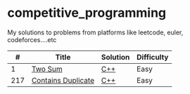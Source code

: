 # competitive_programming

My solutions to problems from platforms like leetcode, euler, codeforces....etc

| #   | Title                                                                  | Solution                                                                               | Difficulty |
| --- | ---------------------------------------------------------------------- | -------------------------------------------------------------------------------------- | ---------- |
| 1   | [Two Sum](https://leetcode.com/problems/two-sum/)                      | [C++](./cpp/twoSum/TwoSum.cpp)                                                         | Easy       |
| 217 | [Contains Duplicate](https://leetcode.com/problems/contains-duplicate) | [C++](/home/hmogni/workspaces/competitive/cpp/containsDuplicate/ContainsDuplicate.cpp) | Easy       |
